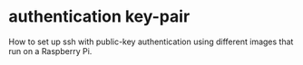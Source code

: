 # authentication key-pair
 How to set up ssh with public-key authentication using different images that run on a Raspberry Pi.
